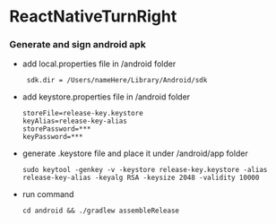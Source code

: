 # ReactNativeTurnRight


### Generate and sign android apk

- add local.properties file in /android folder
    ```
     sdk.dir = /Users/nameHere/Library/Android/sdk
    ```
    
- add keystore.properties file in /android folder
   ```
   storeFile=release-key.keystore
   keyAlias=release-key-alias
   storePassword=***
   keyPassword=***
   ```

- generate .keystore file and place it under /android/app folder
    ```
    sudo keytool -genkey -v -keystore release-key.keystore -alias release-key-alias -keyalg RSA -keysize 2048 -validity 10000
    ```
    
- run command 
    ```
    cd android && ./gradlew assembleRelease
    ```